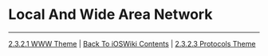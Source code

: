 # Local And Wide Area Network




---

[2.3.2.1 WWW Theme](./2.3.2.1%20WWW.md) | [Back To iOSWiki Contents](https://github.com/eldaroid/iOSWiki) | [2.3.2.3 Protocols Theme](./2.3.2.3%20Protocols.md)